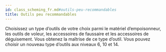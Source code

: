 ```yaml
---
id: class_scheming_fr.md#outils-peu-recommandables
title: Outils peu recommandables
---
```


Choisissez un type d’outils de votre choix parmi le matériel d’empoisonneur, les outils de voleur, les accessoires de faussaire et les accessoires de déguisement. Vous obtenez la maîtrise de ce type d’outil. Vous pouvez choisir un nouveau type d’outils aux niveaux 6, 10 et 14.

